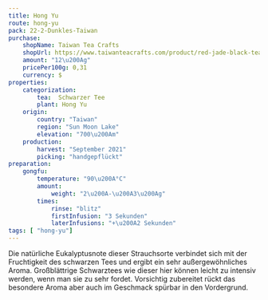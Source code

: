 ```yaml
---
title: Hong Yu
route: hong-yu
pack: 22-2-Dunkles-Taiwan
purchase:
    shopName: Taiwan Tea Crafts
    shopUrl: https://www.taiwanteacrafts.com/product/red-jade-black-tea/?attribute_pa_weight=250-g-8-82-oz-save-20&v=3a52f3c22ed6
    amount: "12\u200Ag"
    pricePer100g: 0,31
    currency: $
properties:
    categorization:
        tea:  Schwarzer Tee
        plant: Hong Yu
    origin:
        country: "Taiwan"
        region: "Sun Moon Lake"
        elevation: "700\u200Am"
    production:
        harvest: "September 2021"
        picking: "handgepflückt"
preparation:
    gongfu:
        temperature: "90\u200A°C"
        amount:
            weight: "2\u200A-\u200A3\u200Ag"
        times:
            rinse: "blitz"
            firstInfusion: "3 Sekunden"
            laterInfusions: "+\u200A2 Sekunden"
tags: [ "hong-yu"]
---
```

Die natürliche Eukalyptusnote dieser Strauchsorte verbindet sich mit der Fruchtigkeit des schwarzen Tees und ergibt ein sehr außergewöhnliches Aroma. Großblättrige Schwarztees wie dieser hier können leicht zu intensiv werden, wenn man sie zu sehr fordet. Vorsichtig zubereitet rückt das besondere Aroma aber auch im Geschmack spürbar in den Vordergrund.